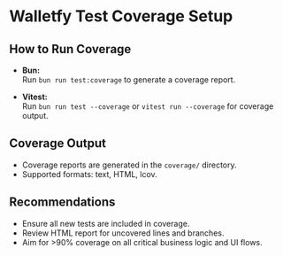 # Walletfy Test Coverage Setup

## How to Run Coverage

- **Bun:**  
  Run `bun run test:coverage` to generate a coverage report.

- **Vitest:**  
  Run `bun run test --coverage` or `vitest run --coverage` for coverage output.

## Coverage Output

- Coverage reports are generated in the `coverage/` directory.
- Supported formats: text, HTML, lcov.

## Recommendations

- Ensure all new tests are included in coverage.
- Review HTML report for uncovered lines and branches.
- Aim for >90% coverage on all critical business logic and UI flows.

